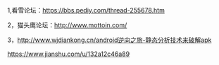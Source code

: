 1,看雪论坛：https://bbs.pediy.com/thread-255678.htm   

2，猫头鹰论坛：http://www.mottoin.com/    

3，http://www.wjdiankong.cn/android逆向之旅-静态分析技术来破解apk

https://www.jianshu.com/u/132a12c46a89
